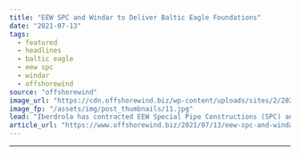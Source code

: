 ```yaml
---
title: "EEW SPC and Windar to Deliver Baltic Eagle Foundations"
date: "2021-07-13"
tags: 
  - featured
  - headlines
  - baltic eagle
  - eew spc
  - windar
  - offshorewind
source: "offshorewind"
image_url: "https://cdn.offshorewind.biz/wp-content/uploads/sites/2/2021/07/13105002/Andreas_Duerst__Studio_EEW.jpg"
image_fp: "/assets/img/post_thumbnails/11.jpg"
lead: "Iberdrola has contracted EEW Special Pipe Constructions (SPC) and Windar for the supply of"
article_url: "https://www.offshorewind.biz/2021/07/13/eew-spc-and-windar-to-deliver-baltic-eagle-foundations/"
---
```


---
